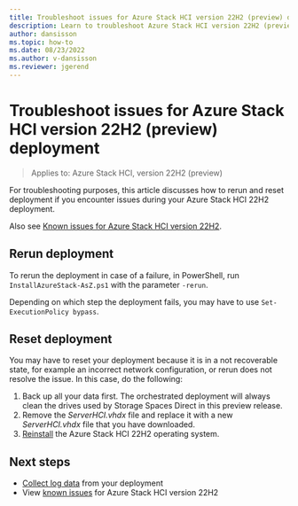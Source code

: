```yaml
---
title: Troubleshoot issues for Azure Stack HCI version 22H2 (preview) deployment
description: Learn to troubleshoot Azure Stack HCI version 22H2 (preview)
author: dansisson
ms.topic: how-to
ms.date: 08/23/2022
ms.author: v-dansisson
ms.reviewer: jgerend
---
```


# Troubleshoot issues for Azure Stack HCI version 22H2 (preview) deployment

> Applies to: Azure Stack HCI, version 22H2 (preview)

For troubleshooting purposes, this article discusses how to rerun and reset deployment if you encounter issues during your Azure Stack HCI 22H2 deployment.

Also see [Known issues for Azure Stack HCI version 22H2](deployment-tool-known-issues.md).

## Rerun deployment

To rerun the deployment in case of a failure, in PowerShell, run `InstallAzureStack-AsZ.ps1` with the parameter `-rerun`.

Depending on which step the deployment fails, you may have to use `Set-ExecutionPolicy bypass`.

## Reset deployment

You may have to reset your deployment because it is in a not recoverable state, for example an incorrect network configuration, or rerun does not resolve the issue. In this case, do the following:

1. Back up all your data first. The orchestrated deployment will always clean the drives used by Storage Spaces Direct in this preview release.
1. Remove the *ServerHCI.vhdx* file and replace it with a new *ServerHCI.vhdx* file that you have downloaded.
1. [Reinstall](deployment-tool-install-os.md) the Azure Stack HCI 22H2 operating system.

## Next steps

- [Collect log data]() from your deployment
- View [known issues](deployment-tool-known-issues.md) for Azure Stack HCI version 22H2